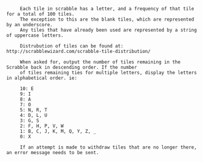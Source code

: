          Each tile in scrabble has a letter, and a frequency of that tile for a total of 100 tiles.
         The exception to this are the blank tiles, which are represented by an underscore.
         Any tiles that have already been used are represented by a string of uppercase letters.

         Distrubution of tiles can be found at: http://scrabblewizard.com/scrabble-tile-distribution/

         When asked for, output the number of tiles remaining in the Scrabble back in descending order. If the number
         of tiles remaining ties for multiple letters, display the letters in alphabetical order. ie:

         10: E
         9: I
         8: A
         7: O
         5: N, R, T
         4: D, L, U
         3: G, S
         2: F, H, P, V, W
         1: B, C, J, K, M, Q, Y, Z, _
         0: X

         If an attempt is made to withdraw tiles that are no longer there, an error message needs to be sent.
